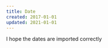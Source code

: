 ```yaml
---
title: Date
created: 2017-01-01
updated: 2021-01-01
---
```


I hope the dates are imported correctly
